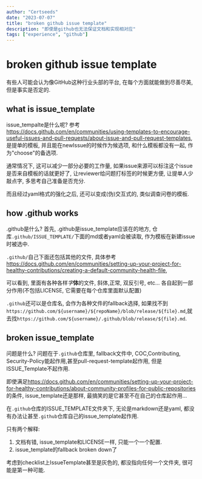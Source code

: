 ```yaml
---
author: "Certseeds"
date: "2023-07-07"
title: "broken github issue template"
description: "即使是github也无法保证文档和实现相对应"
tags: ["experience", "github"]
---
```


# broken github issue template

有些人可能会认为像GitHub这种行业头部的平台, 在每个方面就能做到尽善尽美, 但是事实是否定的.

## what is issue_template

issue_tempalte是什么呢? 参考 <https://docs.github.com/en/communities/using-templates-to-encourage-useful-issues-and-pull-requests/about-issue-and-pull-request-templates>, 是提单的模板, 并且能在newIssue的时候作为候选项, 和什么模板都没有一起, 作为"choose"的备选项.

通常情况下, 这可以减少一部分必要的工作量, 如果issue来源可以标注这个issue是否来自模板的话就更好了, 让reviewer给问题打标签的时候更方便, 让提单人少敲点字, 多思考自己准备是否充分.

而且经过yaml格式的强化之后, 还可以变成(伪)交互式的, 类似调查问卷的模板.

## how .github works

.github是什么? 首先, .github是issue_template应该在的地方, 仓库`.github/ISSUE_TEMPLATE/`下面的md或者yaml会被读取, 作为模板在新建issue时被选中.

`.github/`自己下面还包括其他的文件, 具体参考 <https://docs.github.com/en/communities/setting-up-your-project-for-healthy-contributions/creating-a-default-community-health-file>,

可以看到, 里面有各种各样*字***体**的文件, 斜体,正常, 双反引号, etc... 各自起到一部分作用(不包括LICENSE, 它需要在每个仓库里面默认配置)

`.github`还可以是仓库名, 会作为各种文件的fallback选择, 如果找不到`https://github.com/${username}/${repoName}/blob/release/${file}.md`,就去找`https://github.com/${username}/.github/blob/release/${file}.md`.

## broken issue_template

问题是什么? 问题在于`.github`仓库里, fallback文件中, COC,Contributing, Security-Policy能起作用,甚至pull-request-template起作用, 但是ISSUE_Template不起作用.

即使满足<https://docs.github.com/en/communities/setting-up-your-project-for-healthy-contributions/about-community-profiles-for-public-repositories>的条件, issue_template还是那样, 最搞笑的是它甚至不在自己的仓库起作用...

在`.github`仓库的ISSUE_TEMPLATE文件夹下, 无论是markdown还是yaml, 都没有办法让甚至`.github`仓库自己的issue_template起作用.

只有两个解释:

1. 文档有错, issue_template和LICENSE一样, 只能一个一个配置.
2. issue_template的fallback broken down了

考虑到checklist上IssueTemplate甚至是灰色的, 都没指向任何一个文件夹, 很可能是第一种可能.
